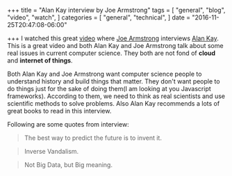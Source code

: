 +++
title = "Alan Kay interview by Joe Armstrong"
tags = [
  "general",
  "blog",
  "video",
  "watch",
]
categories = [
  "general",
  "technical",
]
date = "2016-11-25T20:47:08-06:00"

+++
I watched this great [video](https://www.youtube.com/watch?v=fhOHn9TClXY) where [Joe Armstrong](http://joearms.github.io/) interviews [Alan Kay](https://en.wikipedia.org/wiki/Alan_Kay). This is a great video and both Alan Kay and Joe Armstrong talk about some real issues in current computer science. They both are not fond of **cloud** and **internet of things**. 

Both Alan Kay and Joe Armstrong want computer science people to understand history and build things that matter. They don't want people to do things just for the sake of doing them(I am looking at you Javascript frameworks). According to them, we need to think as real scientists and use scientific methods to solve problems. Also Alan Kay recommends a lots of great books to read in this interview.

Following are some quotes from interview:

>The best way to predict the future is to invent it.

>Inverse Vandalism.

>Not Big Data, but Big meaning.
